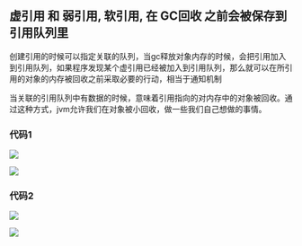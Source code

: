 ## **虚引用 和 弱引用, 软引用, 在 GC回收 之前会被保存到 引用队列里** 



创建引用的时候可以指定关联的队列，当gc释放对象内存的时候，会把引用加入到引用队列，如果程序发现某个虚引用已经被加入到引用队列，那么就可以在所引用的对象的内存被回收之前采取必要的行动，相当于通知机制

当关联的引用队列中有数据的时候，意味着引用指向的对内存中的对象被回收。通过这种方式，jvm允许我们在对象被小回收，做一些我们自己想做的事情。

### 代码1

![](https://youpaiyun.zongqilive.cn/image/20200425140726.png)

![](https://youpaiyun.zongqilive.cn/image/20200425141006.png)







### 代码2

![](https://youpaiyun.zongqilive.cn/image/20200425140957.png)

![](https://youpaiyun.zongqilive.cn/image/20200425141013.png)



